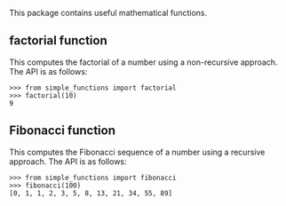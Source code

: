 This package contains useful mathematical functions.

## factorial function

This computes the factorial of a number using a non-recursive approach.
The API is as follows:
 
    >>> from simple_functions import factorial
    >>> factorial(10)
    9

## Fibonacci function

This computes the Fibonacci sequence of a number using a recursive approach.
The API is as follows:

    >>> from simple_functions import fibonacci
    >>> fibonacci(100)
    [0, 1, 1, 2, 3, 5, 8, 13, 21, 34, 55, 89]

